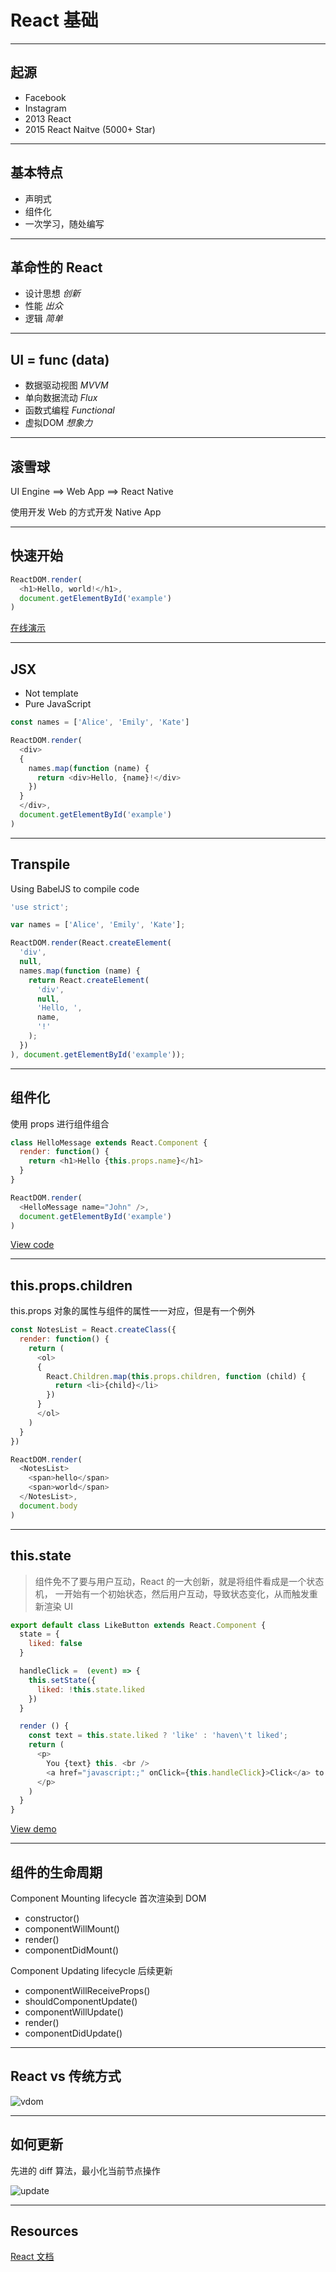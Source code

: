 # React 基础

---

## 起源

- Facebook
- Instagram
- 2013 React
- 2015 React Naitve (5000+ Star)

---

## 基本特点

- 声明式
- 组件化
- 一次学习，随处编写

---

## 革命性的 React

- 设计思想 *创新*
- 性能 *出众*
- 逻辑 *简单*

---

## UI = func (data)

- 数据驱动视图 *MVVM*
- 单向数据流动 *Flux*
- 函数式编程 *Functional*
- 虚拟DOM *想象力*

---

## 滚雪球

UI Engine ==> Web App ==> React Native

使用开发 Web 的方式开发 Native App

---

## 快速开始

```js
ReactDOM.render(
  <h1>Hello, world!</h1>,
  document.getElementById('example')
)
```

[在线演示](https://codepen.io/simongfxu/project/editor/XxbyeM#0)

---

## JSX

- Not template
- Pure JavaScript

```js
const names = ['Alice', 'Emily', 'Kate']

ReactDOM.render(
  <div>
  {
    names.map(function (name) {
      return <div>Hello, {name}!</div>
    })
  }
  </div>,
  document.getElementById('example')
)
```

---

## Transpile

Using BabelJS to compile code

```js
'use strict';

var names = ['Alice', 'Emily', 'Kate'];

ReactDOM.render(React.createElement(
  'div',
  null,
  names.map(function (name) {
    return React.createElement(
      'div',
      null,
      'Hello, ',
      name,
      '!'
    );
  })
), document.getElementById('example'));
```

---

## 组件化

使用 props 进行组件组合

```js
class HelloMessage extends React.Component {
  render: function() {
    return <h1>Hello {this.props.name}</h1>
  }
}

ReactDOM.render(
  <HelloMessage name="John" />,
  document.getElementById('example')
)
```

[View code](http://babeljs.io/repl/#?babili=false&browsers=&build=&builtIns=false&code_lz=MYGwhgzhAEASCmIQHsCy8pgOb2vAHgC7wB2AJjAErxjCEB0AwsgLYAOyJph0A3gFDRoAJ1Jl4wgBQBKPoKEj4hAK7CS0ADwALAIwA-BEmR9CWgJYR6bYcjaWSYFvAC-GgPS6985_x_9qtIQAIgDyqPSi5BKS8hqGKOiYONAOTgC8AEQAUshaJBnQbnoANPJkyMDKTiQMOIQAoiDw1YQAQgCeAJJkkgDkBI5sTb3S_NJAA&debug=false&forceAllTransforms=false&shippedProposals=false&circleciRepo=&evaluate=false&fileSize=false&lineWrap=true&presets=es2015%2Ces2016%2Ces2017%2Creact%2Cstage-0%2Cstage-2&prettier=false&targets=&version=6.26.0&envVersion=)

---

## this.props.children

this.props 对象的属性与组件的属性一一对应，但是有一个例外

```js
const NotesList = React.createClass({
  render: function() {
    return (
      <ol>
      {
        React.Children.map(this.props.children, function (child) {
          return <li>{child}</li>
        })
      }
      </ol>
    )
  }
})

ReactDOM.render(
  <NotesList>
    <span>hello</span>
    <span>world</span>
  </NotesList>,
  document.body
)
```

---

## this.state

> 组件免不了要与用户互动，React 的一大创新，就是将组件看成是一个状态机，
一开始有一个初始状态，然后用户互动，导致状态变化，从而触发重新渲染 UI

```js
export default class LikeButton extends React.Component {
  state = {
    liked: false
  }

  handleClick =  (event) => {
    this.setState({
      liked: !this.state.liked
    })
  }

  render () {
    const text = this.state.liked ? 'like' : 'haven\'t liked';
    return (
      <p>
        You {text} this. <br />
        <a href="javascript:;" onClick={this.handleClick}>Click</a> to toggle.
      </p>
    )
  }
}
```

[View demo](https://codepen.io/simongfxu/project/editor/XxbyeM#0)

---

## 组件的生命周期

Component Mounting lifecycle 首次渲染到 DOM

- constructor()
- componentWillMount()
- render()
- componentDidMount()

Component Updating lifecycle 后续更新

- componentWillReceiveProps()
- shouldComponentUpdate()
- componentWillUpdate()
- render()
- componentDidUpdate()

---

## React vs 传统方式

![vdom](https://www.ibm.com/developerworks/cn/web/1509_dongyue_react/index6639.png)

---

## 如何更新

先进的 diff 算法，最小化当前节点操作

![update](https://www.ibm.com/developerworks/cn/web/1509_dongyue_react/index7038.png)

---

## Resources

[React 文档](https://doc.react-china.org/)
